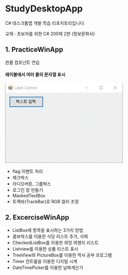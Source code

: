 # StudyDesktopApp
C# 데스크톱앱 개발 학습 리포지토리입니다.

교재 : 초보자를 위한 C# 200제 2판 (정보문화사)


## 1. PracticeWinApp
윈폼 컴포넌트 연습

#### 레이블에서 여러 줄의 문자열 표시
![Label 문자열 출력](https://github.com/SeoDongWoo1216/StudyDesktopApp/blob/main/WinFormApp/21_03_09_128_PracticeWinApp/ResultImage/21_03_09_132_LabelTestApp_result.gif "Label 출력")


- flag 이벤트 처리
- 체크박스
- 라디오버튼, 그룹박스
- 로그인 창 만들기
- MaskedTextBox
- 트랙바(TrackBar)로 RGB 컬러 조정




## 2. ExcerciseWinApp
- ListBox에 항목을 표시하는 3가지 방법
- 콤보박스를 이용한 식당 리스트 추가, 삭제
- CheckedListBox를 이용한 희망 여행지 리스트
- Listview를 이용한 상품 리스트 표시
- TreeView와 PictureBox를 이용한 역사 공부 프로그램
- Timer 컨트롤을 이용한 디지털 시계
- DateTimePicker를 이용한 날짜계산기
